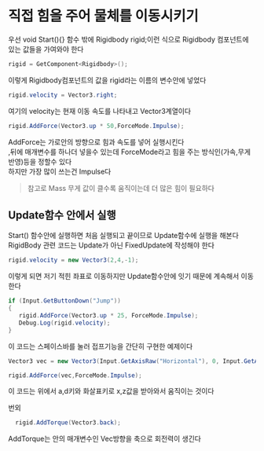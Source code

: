# 직접 힘을 주어 물체를 이동시키기
우선 void Start(){} 함수 밖에 Rigidbody rigid;이런 식으로 Rigidbody 컴포넌트에 있는 값들을 가여와야 한다  
```C#
rigid = GetComponent<Rigidbody>();
```
이렇게 Rigidbody컴포넌트의 값을 rigid라는 이름의 변수안에 넣었다
```C#
rigid.velocity = Vector3.right;
```
여기의 velocity는 현재 이동 속도를 나타내고 Vector3계열이다  
```C#
rigid.AddForce(Vector3.up * 50,ForceMode.Impulse);
```
AddForce는 가로안의 방향으로 힘과 속도를 넣어 실행시킨다  
,뒤에 매개변수를 하나더 넣을수 있는데 ForceMode라고 힘을 주는 방식인(가속,무게 반영)등을 정할수 있다  
하지만 가장 많이 쓰는건 Impulse다
> 참고로 Mass 무게 값이 클수록 움직이는데 더 많은 힘이 필요하다

## Update함수 안에서 실행
Start() 함수안에 실행하면 처음 실행되고 끝이므로 Update함수에 실행을 해본다  
RigidBody 관련 코드는 Update가 아닌 FixedUpdate에 작성해야 한다
```C#
rigid.velocity = new Vector3(2,4,-1);
```
이렇게 되면 저기 적힌 좌표로 이동하지만 Update함수안에 잇기 때문에 계속해서 이동한다
```C#
if (Input.GetButtonDown("Jump"))
{
   rigid.AddForce(Vector3.up * 25, ForceMode.Impulse);
   Debug.Log(rigid.velocity);
}
```
이 코드는 스페이스바를 눌러 접프기능을 간단히 구현한 예제이다
```C#
Vector3 vec = new Vector3(Input.GetAxisRaw("Horizontal"), 0, Input.GetAxisRaw("Vertical"));

rigid.AddForce(vec,ForceMode.Impulse);
```
이 코드는 위에서 a,d키와 화살표키로 x,z값을 받아와서 움직이는 것이다

번외
```C#
  rigid.AddTorque(Vector3.back);
```
AddTorque는 안의 매개변수인 Vec방향을 축으로 회전력이 생긴다

